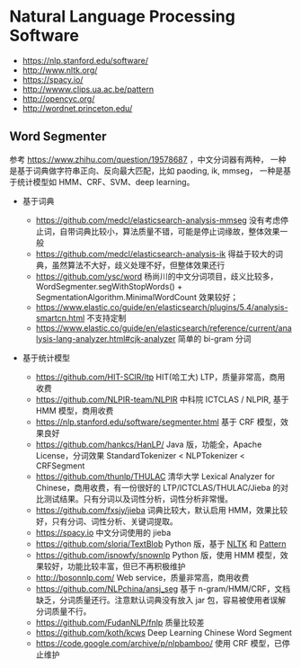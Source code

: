 # Natural Language Processing Software

* https://nlp.stanford.edu/software/
* http://www.nltk.org/
* https://spacy.io/
* http://wwww.clips.ua.ac.be/pattern
* http://opencyc.org/
* http://wordnet.princeton.edu/

## Word Segmenter

参考 https://www.zhihu.com/question/19578687 ，中文分词器有两种，
一种是基于词典做字符串正向、反向最大匹配，比如 paoding, ik, mmseg，
一种是基于统计模型如 HMM、CRF、SVM、deep learning。

* 基于词典
    * https://github.com/medcl/elasticsearch-analysis-mmseg 没有考虑停止词，自带词典比较小，算法质量不错，可能是停止词缘故，整体效果一般
    * https://github.com/medcl/elasticsearch-analysis-ik  得益于较大的词典，虽然算法不大好，歧义处理不好，但整体效果还行
    * https://github.com/ysc/word 杨尚川的中文分词项目，歧义比较多，WordSegmenter.segWithStopWords() + SegmentationAlgorithm.MinimalWordCount 效果较好；
    * https://www.elastic.co/guide/en/elasticsearch/plugins/5.4/analysis-smartcn.html 不支持定制
    * https://www.elastic.co/guide/en/elasticsearch/reference/current/analysis-lang-analyzer.html#cjk-analyzer  简单的 bi-gram 分词

* 基于统计模型
    * https://github.com/HIT-SCIR/ltp HIT(哈工大) LTP，质量非常高，商用收费
    * https://github.com/NLPIR-team/NLPIR  中科院 ICTCLAS / NLPIR, 基于 HMM 模型，商用收费
    * https://nlp.stanford.edu/software/segmenter.html 基于 CRF 模型，效果良好
    * https://github.com/hankcs/HanLP/ Java 版，功能全，Apache License，分词效果 StandardTokenizer < NLPTokenizer <  CRFSegment
    * https://github.com/thunlp/THULAC 清华大学 Lexical Analyzer for Chinese，商用收费，有一份很好的 LTP/ICTCLAS/THULAC/Jieba 的对比测试结果。只有分词以及词性分析，词性分析非常慢。
    * https://github.com/fxsjy/jieba 词典比较大，默认启用 HMM，效果比较好，只有分词、词性分析、关键词提取。
    * https://spacy.io 中文分词使用的 jieba
    * https://github.com/sloria/TextBlob Python 版，基于 [NLTK](http://www.nltk.org/) 和 [Pattern](http://www.clips.ua.ac.be/pages/pattern-en)
    * https://github.com/isnowfy/snownlp Python 版，使用 HMM 模型，效果较好，功能比较丰富，但已不再积极维护
    * http://bosonnlp.com/ Web service，质量非常高，商用收费
    * https://github.com/NLPchina/ansj_seg 基于 n-gram/HMM/CRF，文档缺乏，分词质量还行。注意默认词典没有放入 jar 包，容易被使用者误解分词质量不行。
    * https://github.com/FudanNLP/fnlp 质量比较差
    * https://github.com/koth/kcws Deep Learning Chinese Word Segment
    * https://code.google.com/archive/p/nlpbamboo/ 使用 CRF 模型，已停止维护

